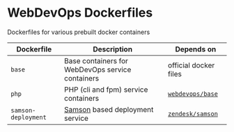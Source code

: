 # WebDevOps Dockerfiles

Dockerfiles for various prebuilt docker containers


Dockerfile                  | Description                                                                        | Depends on                                                        |
--------------------------- | ---------------------------------------------------------------------------------- | ----------------------------------------------------------------- |
`base`                      | Base containers for WebDevOps service containers                                   | official docker files                                             |
`php`                       | PHP (cli and fpm) service containers                                               | [`webdevops/base`](https://hub.docker.com/r/webdevops/base/)      |
`samson-deployment`         | [Samson](https://github.com/webdevops/samson-deployment) based deployment service  | [`zendesk/samson`](https://hub.docker.com/r/zendesk/samson/)      |
